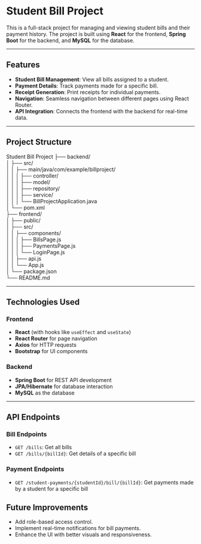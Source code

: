 # Student Bill Project

This is a full-stack project for managing and viewing student bills and their payment history. The project is built using **React** for the frontend, **Spring Boot** for the backend, and **MySQL** for the database.

---

## Features

- **Student Bill Management**: View all bills assigned to a student.
- **Payment Details**: Track payments made for a specific bill.
- **Receipt Generation**: Print receipts for individual payments.
- **Navigation**: Seamless navigation between different pages using React Router.
- **API Integration**: Connects the frontend with the backend for real-time data.

---

## Project Structure

Student Bill Project
├── backend/  
│ ├── src/  
│ │ ├── main/java/com/example/billproject/  
│ │ │ ├── controller/  
│ │ │ ├── model/  
│ │ │ ├── repository/  
│ │ │ ├── service/  
│ │ │ └── BillProjectApplication.java  
│ └── pom.xml  
├── frontend/  
│ ├── public/  
│ ├── src/  
│ │ ├── components/  
│ │ │ ├── BillsPage.js  
│ │ │ ├── PaymentsPage.js  
│ │ │ └── LoginPage.js  
│ │ ├── api.js  
│ │ └── App.js  
│ └── package.json  
└── README.md  


---

## Technologies Used

### Frontend
- **React** (with hooks like `useEffect` and `useState`)
- **React Router** for page navigation
- **Axios** for HTTP requests
- **Bootstrap** for UI components

### Backend
- **Spring Boot** for REST API development
- **JPA/Hibernate** for database interaction
- **MySQL** as the database

---

## API Endpoints

### Bill Endpoints
- `GET /bills`: Get all bills
- `GET /bills/{billId}`: Get details of a specific bill

### Payment Endpoints
- `GET /student-payments/{studentId}/bill/{billId}`: Get payments made by a student for a specific bill

## Future Improvements
- Add role-based access control.
- Implement real-time notifications for bill payments.
- Enhance the UI with better visuals and responsiveness.
